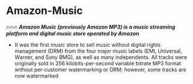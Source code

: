 # Amazon-Music

🔥🔥🔥 ***Amazon Music (previously Amazon MP3) is a music streaming platform and digital music store operated by Amazon***

+  It was the first music store to sell music without digital rights management (DRM) from the four major music labels (EMI, Universal, Warner, and Sony BMG), as well as many independents. All tracks were originally sold in 256 kilobits-per-second variable bitrate MP3 format without per-customer watermarking or DRM; however, some tracks are now watermarked
